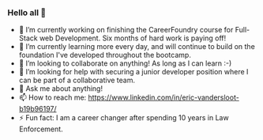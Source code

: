 ### Hello all 👋


- 🔭 I’m currently working on finishing the CareerFoundry course for Full-Stack web Development. Six months of hard work is paying off!
- 🌱 I’m currently learning more every day, and will continue to build on the foundation I've developed throughout the bootcamp.
- 👯 I’m looking to collaborate on anything! As long as I can learn :-)
- 🤔 I’m looking for help with securing a junior developer position where I can be part of a collaborative team.
- 💬 Ask me about anything!
- 📫 How to reach me: https://www.linkedin.com/in/eric-vandersloot-b19b96197/
- ⚡ Fun fact: I am a career changer after spending 10 years in Law Enforcement.
